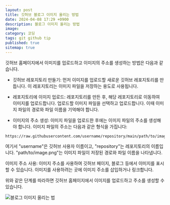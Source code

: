 ```yaml
---
layout: post
title: 깃허브 블로그 이미지 올리는 방법
date: 2024-04-08 17:29 +0900
description: 블로그 이미지 올리는 방법
image: 
category: 코딩
tags: git github tip
published: true
sitemap: true
---
```


깃허브 홈페이지에서 이미지를 업로드하고 이미지의 주소를 생성하는 방법은 다음과 같습니다.

- 깃허브 레포지토리 만들기: 먼저 이미지를 업로드할 새로운 깃허브 레포지토리를 만듭니다. 이 레포지토리는 이미지 파일을 저장하는 용도로 사용됩니다.

- 레포지토리에 이미지 업로드: 레포지토리를 만든 후, 해당 레포지토리로 이동하여 이미지를 업로드합니다. 업로드할 이미지 파일을 선택하고 업로드합니다. 이때 이미지 파일의 경로와 파일 이름을 기억해야 합니다.

- 이미지의 주소 생성: 이미지 파일을 업로드한 후에는 이미지 파일의 주소를 생성해야 합니다. 이미지 파일의 주소는 다음과 같은 형식을 가집니다:

````
https://raw.githubusercontent.com/username/repository/main/path/to/image.png
````
여기서 "username"은 깃허브 사용자 이름이고, "repository"는 레포지토리의 이름입니다. "path/to/image.png"는 이미지 파일이 저장된 경로와 파일 이름을 나타냅니다.

이미지 주소 사용: 이미지 주소를 사용하여 깃허브 페이지, 블로그 등에서 이미지를 표시할 수 있습니다. 이미지를 사용하려는 곳에 이미지 주소를 삽입하거나 링크합니다.

위와 같은 단계를 따라하면 깃허브 홈페이지에서 이미지를 업로드하고 주소를 생성할 수 있습니다.


![블로그 이미지 올리는 법](https://github.com/webweaver420/webweaver420.github.io/assets/166381564/2f750cbe-d8a9-4cfc-a3a9-1b4f74e8feae)
